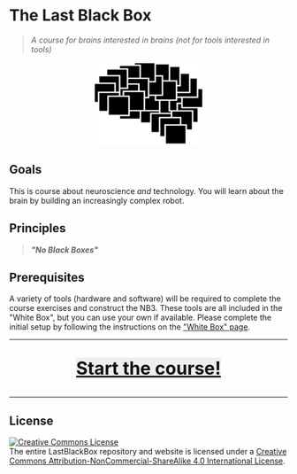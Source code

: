 # The Last Black Box

> *A course for brains interested in brains (not for tools interested in tools)*

<p align="center">
<img src="course/designs/logo/icon.png" alt="LBB" width="200" height="150">
</p>

## Goals

This is course about neuroscience *and* technology. You will learn about the brain by building an increasingly complex robot.

## Principles

> ***"No Black Boxes"***

## Prerequisites

A variety of tools (hardware and software) will be required to complete the course exercises and construct the NB3. These tools are all included in the "White Box", but you can use your own if available. Please complete the initial setup by following the instructions on the ["White Box" page](/boxes/white/README.md).

----

<p align="center" style="font-size:32px">
<a href="course/README.md" style="color: #111111; background: #eeeeee"><b>Start the course!</b></a>
</p>

----

## License

<a rel="license" href="http://creativecommons.org/licenses/by-nc-sa/4.0/"><img alt="Creative Commons License" style="border-width:0" src="https://i.creativecommons.org/l/by-nc-sa/4.0/88x31.png" /></a><br />The entire LastBlackBox repository and website is licensed under a <a rel="license" href="http://creativecommons.org/licenses/by-nc-sa/4.0/">Creative Commons Attribution-NonCommercial-ShareAlike 4.0 International License</a>.
